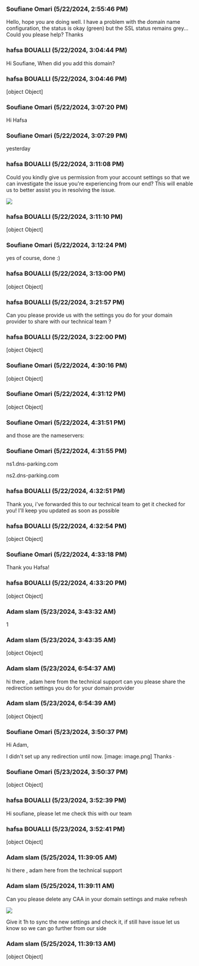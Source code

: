 ### Soufiane Omari (5/22/2024, 2:55:46 PM)

Hello, hope you are doing well. I have a problem with the domain name configuration, the status is okay (green) but the SSL status remains grey... Could you please help? Thanks

### hafsa BOUALLI (5/22/2024, 3:04:44 PM)

Hi Soufiane, 
When did you add this domain?

### hafsa BOUALLI (5/22/2024, 3:04:46 PM)

[object Object]

### Soufiane Omari (5/22/2024, 3:07:20 PM)

Hi Hafsa

### Soufiane Omari (5/22/2024, 3:07:29 PM)

yesterday

### hafsa BOUALLI (5/22/2024, 3:11:08 PM)

Could you kindly give us permission from your account settings so that we can investigate the issue you're experiencing from our end? This will enable us to better assist you in resolving the issue.


![](https://storage.crisp.chat/users/upload/operator/77cc42314787b400/d35cced9-c1a9-49e7-9b4b-827547_1r8fjjc.png)

### hafsa BOUALLI (5/22/2024, 3:11:10 PM)

[object Object]

### Soufiane Omari (5/22/2024, 3:12:24 PM)

yes of course, done :)

### hafsa BOUALLI (5/22/2024, 3:13:00 PM)

[object Object]

### hafsa BOUALLI (5/22/2024, 3:21:57 PM)

Can you please provide us with the settings you do for your domain provider to share with our technical team ?

### hafsa BOUALLI (5/22/2024, 3:22:00 PM)

[object Object]

### Soufiane Omari (5/22/2024, 4:30:16 PM)

[object Object]

### Soufiane Omari (5/22/2024, 4:31:12 PM)

[object Object]

### Soufiane Omari (5/22/2024, 4:31:51 PM)

and those are the nameservers:

### Soufiane Omari (5/22/2024, 4:31:55 PM)

ns1.dns-parking.com

ns2.dns-parking.com

### hafsa BOUALLI (5/22/2024, 4:32:51 PM)

Thank you, i've forwarded this to our technical team to get it checked for you! I'll keep you updated as soon as possible

### hafsa BOUALLI (5/22/2024, 4:32:54 PM)

[object Object]

### Soufiane Omari (5/22/2024, 4:33:18 PM)

Thank you Hafsa!

### hafsa BOUALLI (5/22/2024, 4:33:20 PM)

[object Object]

### Adam slam (5/23/2024, 3:43:32 AM)

1

### Adam slam (5/23/2024, 3:43:35 AM)

[object Object]

### Adam slam (5/23/2024, 6:54:37 AM)

hi there , adam here from the technical support can you please share the redirection settings you do for your domain provider

### Adam slam (5/23/2024, 6:54:39 AM)

[object Object]

### Soufiane Omari (5/23/2024, 3:50:37 PM)

Hi Adam,

I didn't set up any redirection until now.
[image: image.png]
Thanks
ᐧ

### Soufiane Omari (5/23/2024, 3:50:37 PM)

[object Object]

### hafsa BOUALLI (5/23/2024, 3:52:39 PM)

Hi soufiane, 
please let me check this with our team

### hafsa BOUALLI (5/23/2024, 3:52:41 PM)

[object Object]

### Adam slam (5/25/2024, 11:39:05 AM)

hi there , adam here from the technical support

### Adam slam (5/25/2024, 11:39:11 AM)

Can you please delete any CAA in your domain settings and make refresh

![](https://storage.crisp.chat/users/upload/operator/77cc42314787b400/80293f64-825d-4d8d-8cd6-437295_jsf966.png)

Give it 1h to sync the new settings and check it, if still have issue let us know so we can go further from our side

### Adam slam (5/25/2024, 11:39:13 AM)

[object Object]

